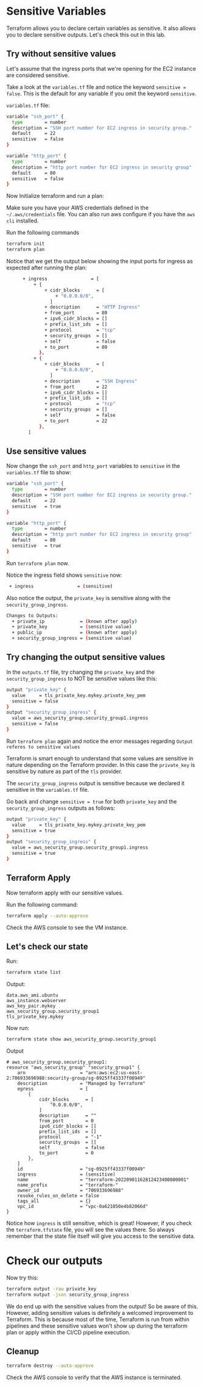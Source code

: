 # Sensitive Variables

Terraform allows you to declare certain variables as sensitive. It also allows you to declare sensitive outputs. Let's check this out in this lab.

## Try without sensitive values

Let's assume that the ingress ports that we're opening for the EC2 instance are considered sensitive.

Take a look at the `variables.tf` file and notice the keyword `sensitive = false`. This is the default for any variable if you omit the keyword `sensitive`.

`variables.tf` file:
```bash
variable "ssh_port" {
  type        = number
  description = "SSH port number for EC2 ingress in security group."
  default     = 22
  sensitive   = false
}

variable "http_port" {
  type        = number
  description = "http port number for EC2 ingress in security group"
  default     = 80
  sensitive   = false
}
```

Now Initialize terraform and run a plan:

Make sure you have your AWS credentials defined in the `~/.aws/credentials` file. You can also run aws configure if you have the `aws cli` installed.

Run the following commands
```bash
terraform init
terraform plan
```

Notice that we get the output below showing the input ports for ingress as expected after running the plan:

```bash
      + ingress                = [
          + {
              + cidr_blocks      = [
                  + "0.0.0.0/0",
                ]
              + description      = "HTTP Ingress"
              + from_port        = 80
              + ipv6_cidr_blocks = []
              + prefix_list_ids  = []
              + protocol         = "tcp"
              + security_groups  = []
              + self             = false
              + to_port          = 80
            },
          + {
              + cidr_blocks      = [
                  + "0.0.0.0/0",
                ]
              + description      = "SSH Ingress"
              + from_port        = 22
              + ipv6_cidr_blocks = []
              + prefix_list_ids  = []
              + protocol         = "tcp"
              + security_groups  = []
              + self             = false
              + to_port          = 22
            },
        ]
```

## Use sensitive values

Now change the `ssh_port` and `http_port` variables to `sensitive` in the `variables.tf` file to show:

```bash
variable "ssh_port" {
  type        = number
  description = "SSH port number for EC2 ingress in security group."
  default     = 22
  sensitive   = true
}

variable "http_port" {
  type        = number
  description = "http port number for EC2 ingress in security group"
  default     = 80
  sensitive   = true
}
```

Run `terraform plan` now.

Notice the ingress field shows `sensitive` now:

```bash
 + ingress                = (sensitive)
```

Also notice the output, the `private_key` is sensitive along with the `security_group_ingress`.

```bash
Changes to Outputs:
  + private_ip             = (known after apply)
  + private_key            = (sensitive value)
  + public_ip              = (known after apply)
  + security_group_ingress = (sensitive value)
```

## Try changing the output sensitive values

In the `outputs.tf` file, try changing the `private_key` and the `security_group_ingress` to NOT be sensitive values like this:

```bash
output "private_key" {
  value     = tls_private_key.mykey.private_key_pem
  sensitive = false
}
output "security_group_ingress" {
  value = aws_security_group.security_group1.ingress
  sensitive = false
}
```

Run `terraform plan` again and notice the error messages regarding `Output referes to sensitive values`

Terraform is smart enough to understand that some values are sensitive in nature depending on the Terraform provider. In this case the `private_key` is sensitive by nature as part of the `tls` provider. 

The `security_group_ingress` output is sensitive because we declared it sensitive in the `variables.tf` file.

Go back and change `sensitive = true` for both `private_key` and the `security_group_ingress` outputs as follows:

```bash
output "private_key" {
  value     = tls_private_key.mykey.private_key_pem
  sensitive = true
}
output "security_group_ingress" {
  value = aws_security_group.security_group1.ingress
  sensitive = true
}
```

## Terraform Apply

Now terraform apply with our sensitive values.

Run the following command:
```bash
terraform apply --auto-approve
```

Check the AWS console to see the VM instance.

## Let's check our state

Run:
```bash
terraform state list
```

Output:
```
data.aws_ami.ubuntu
aws_instance.webserver
aws_key_pair.mykey
aws_security_group.security_group1
tls_private_key.mykey
```

Now run:
```bash
terraform state show aws_security_group.security_group1
```

Output
```
# aws_security_group.security_group1:
resource "aws_security_group" "security_group1" {
    arn                    = "arn:aws:ec2:us-east-2:706933696988:security-group/sg-0925ff43337f00949"
    description            = "Managed by Terraform"
    egress                 = [
        {
            cidr_blocks      = [
                "0.0.0.0/0",
            ]
            description      = ""
            from_port        = 0
            ipv6_cidr_blocks = []
            prefix_list_ids  = []
            protocol         = "-1"
            security_groups  = []
            self             = false
            to_port          = 0
        },
    ]
    id                     = "sg-0925ff43337f00949"
    ingress                = (sensitive)
    name                   = "terraform-20220901162812423400000001"
    name_prefix            = "terraform-"
    owner_id               = "706933696988"
    revoke_rules_on_delete = false
    tags_all               = {}
    vpc_id                 = "vpc-0a621050e4b82066d"
}
```

Notice how `ingress` is still sensitive, which is great! However, if you check the `terraform.tfstate` file, you will see the values there. So always remember that the state file itself will give you access to the sensitive data.

# Check our outputs

Now try this:

```bash
terraform output -raw private_key
terraform output -json security_group_ingress
```

We do end up with the sensitive values from the output! So be aware of this. However, adding sensitive values is definitely a welcomed improvement to Terraform. This is because most of the time, Terraform is run from within pipelines and these sensitive values won't show up during the terraform plan or apply within the CI/CD pipeline execution.

## Cleanup

```bash
terraform destroy --auto-approve
```

Check the AWS console to verify that the AWS instance is terminated.